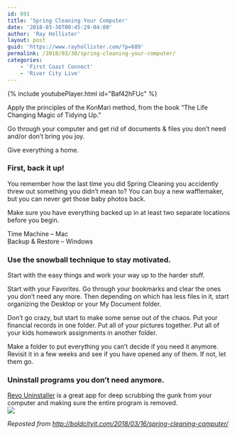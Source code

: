 ```yaml
---
id: 691
title: 'Spring Cleaning Your Computer'
date: '2018-03-30T00:45:29-04:00'
author: 'Ray Hollister'
layout: post
guid: 'https://www.rayhollister.com/?p=689'
permalink: /2018/03/30/spring-cleaning-your-computer/
categories:
    - 'First Coast Connect'
    - 'River City Live'
---
```


{% include youtubePlayer.html id="Baf42hFUc" %}

Apply the principles of the KonMari method, from the book “The Life Changing Magic of Tidying Up.”

Go through your computer and get rid of documents &amp; files you don’t need and/or don’t bring you joy.

Give everything a home.

### First, back it up!

You remember how the last time you did Spring Cleaning you accidently threw out something you didn’t mean to? You can buy a new wafflemaker, but you can never get those baby photos back.

Make sure you have everything backed up in at least two separate locations before you begin.

Time Machine – Mac  
Backup &amp; Restore – Windows

### Use the snowball technique to stay motivated.

Start with the easy things and work your way up to the harder stuff.

Start with your Favorites. Go through your bookmarks and clear the ones you don’t need any more. Then depending on which has less files in it, start organizing the Desktop or your My Document folder.

Don’t go crazy, but start to make some sense out of the chaos. Put your financial records in one folder. Put all of your pictures together. Put all of your kids homework assignments in another folder.

Make a folder to put everything you can’t decide if you need it anymore. Revisit it in a few weeks and see if you have opened any of them. If not, let them go.

### Uninstall programs you don’t need anymore.

[Revo Uninstaller](https://www.cleverbridge.com/884/?affiliate=45874&scope=checkout&cart=96705) is a great app for deep scrubbing the gunk from your computer and making sure the entire program is removed.  
![](http://boldcityit.com/media/2018/03/Spring-Cleaning-Your-Computer.png)

*Reposted from <http://boldcityit.com/2018/03/16/spring-cleaning-computer/>*